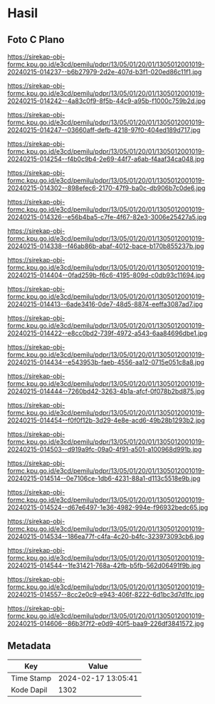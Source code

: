 # Hasil

## Foto C Plano

https://sirekap-obj-formc.kpu.go.id/e3cd/pemilu/pdpr/13/05/01/20/01/1305012001019-20240215-014237--b6b27979-2d2e-407d-b3f1-020ed86c11f1.jpg

https://sirekap-obj-formc.kpu.go.id/e3cd/pemilu/pdpr/13/05/01/20/01/1305012001019-20240215-014242--4a83c0f9-8f5b-44c9-a95b-f1000c759b2d.jpg

https://sirekap-obj-formc.kpu.go.id/e3cd/pemilu/pdpr/13/05/01/20/01/1305012001019-20240215-014247--03660aff-defb-4218-97f0-404ed189d717.jpg

https://sirekap-obj-formc.kpu.go.id/e3cd/pemilu/pdpr/13/05/01/20/01/1305012001019-20240215-014254--f4b0c9b4-2e69-44f7-a6ab-f4aaf34ca048.jpg

https://sirekap-obj-formc.kpu.go.id/e3cd/pemilu/pdpr/13/05/01/20/01/1305012001019-20240215-014302--898efec6-2170-47f9-ba0c-db906b7c0de6.jpg

https://sirekap-obj-formc.kpu.go.id/e3cd/pemilu/pdpr/13/05/01/20/01/1305012001019-20240215-014326--e56b4ba5-c7fe-4f67-82e3-3006e25427a5.jpg

https://sirekap-obj-formc.kpu.go.id/e3cd/pemilu/pdpr/13/05/01/20/01/1305012001019-20240215-014338--f46ab86b-abaf-4012-bace-b170b855237b.jpg

https://sirekap-obj-formc.kpu.go.id/e3cd/pemilu/pdpr/13/05/01/20/01/1305012001019-20240215-014404--0fad259b-f6c6-4195-809d-c0db93c11694.jpg

https://sirekap-obj-formc.kpu.go.id/e3cd/pemilu/pdpr/13/05/01/20/01/1305012001019-20240215-014413--6ade3416-0de7-48d5-8874-eeffa3087ad7.jpg

https://sirekap-obj-formc.kpu.go.id/e3cd/pemilu/pdpr/13/05/01/20/01/1305012001019-20240215-014422--e8cc0bd2-739f-4972-a543-6aa84696dbe1.jpg

https://sirekap-obj-formc.kpu.go.id/e3cd/pemilu/pdpr/13/05/01/20/01/1305012001019-20240215-014434--e543953b-faeb-4556-aa12-0715e051c8a8.jpg

https://sirekap-obj-formc.kpu.go.id/e3cd/pemilu/pdpr/13/05/01/20/01/1305012001019-20240215-014444--7260bd42-3263-4b1a-afcf-0f078b2bd875.jpg

https://sirekap-obj-formc.kpu.go.id/e3cd/pemilu/pdpr/13/05/01/20/01/1305012001019-20240215-014454--f0f0f12b-3d29-4e8e-acd6-49b28b1293b2.jpg

https://sirekap-obj-formc.kpu.go.id/e3cd/pemilu/pdpr/13/05/01/20/01/1305012001019-20240215-014503--d919a9fc-09a0-4f91-a501-a100968d991b.jpg

https://sirekap-obj-formc.kpu.go.id/e3cd/pemilu/pdpr/13/05/01/20/01/1305012001019-20240215-014514--0e7106ce-1db6-4231-88a1-d113c5518e9b.jpg

https://sirekap-obj-formc.kpu.go.id/e3cd/pemilu/pdpr/13/05/01/20/01/1305012001019-20240215-014524--d67e6497-1e36-4982-994e-f96932bedc65.jpg

https://sirekap-obj-formc.kpu.go.id/e3cd/pemilu/pdpr/13/05/01/20/01/1305012001019-20240215-014534--186ea77f-c4fa-4c20-b4fc-323973093cb6.jpg

https://sirekap-obj-formc.kpu.go.id/e3cd/pemilu/pdpr/13/05/01/20/01/1305012001019-20240215-014544--1fe31421-768a-42fb-b5fb-562d06491f9b.jpg

https://sirekap-obj-formc.kpu.go.id/e3cd/pemilu/pdpr/13/05/01/20/01/1305012001019-20240215-014557--8cc2e0c9-e943-406f-8222-6d1bc3d7d1fc.jpg

https://sirekap-obj-formc.kpu.go.id/e3cd/pemilu/pdpr/13/05/01/20/01/1305012001019-20240215-014606--86b3f7f2-e0d9-40f5-baa9-226df3841572.jpg


## Metadata

| Key        | Value               |
| ---------- | ------------------- |
| Time Stamp | 2024-02-17 13:05:41 |
| Kode Dapil | 1302                |



